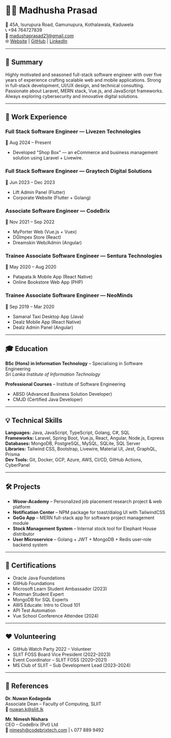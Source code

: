 # 🧑‍💼 Madhusha Prasad

📍 45A, Isurupura Road, Gamunupura, Kothalawala, Kaduwela  
📞 +94 764727839  
📧 [madushaprasad21@gmail.com](mailto:madushaprasad21@gmail.com)  
🌐 [Website](https://madhushaprasad.netlify.app) | [GitHub](https://github.com/MadhushaPrasad) | [LinkedIn](https://www.linkedin.com/in/madhusha-prasad-045a82187)

---

## 📝 Summary

Highly motivated and seasoned full-stack software engineer with over five years of experience crafting scalable web and mobile applications. Strong in full-stack development, UI/UX design, and technical consulting. Passionate about Laravel, MERN stack, Vue.js, and JavaScript frameworks. Always exploring cybersecurity and innovative digital solutions.

---

## 💼 Work Experience

### Full Stack Software Engineer — Livezen Technologies  
📍 Aug 2024 – Present  
- Developed "Shop Box" — an eCommerce and business management solution using Laravel + Livewire.

### Full Stack Software Engineer — Graytech Digital Solutions  
📍 Jun 2023 – Dec 2023  
- Lift Admin Panel (Flutter)  
- Corporate Website (Flutter + Golang)

### Associate Software Engineer — CodeBrix  
📍 Nov 2021 – Sep 2022  
- MyPorter Web (Vue.js + Vuex)  
- DGImpex Store (React)  
- Dreamskin Web/Admin (Angular)

### Trainee Associate Software Engineer — Sentura Technologies  
📍 May 2020 – Aug 2020  
- Patapata.lk Mobile App (React Native)  
- Online Bookstore Web App (PHP)

### Trainee Associate Software Engineer — NeoMinds  
📍 Sep 2019 – Mar 2020  
- Samanal Taxi Desktop App (Java)  
- Dealz Mobile App (React Native)  
- Dealz Admin Panel (Angular)

---

## 🎓 Education

**BSc (Hons) in Information Technology** – Specialising in Software Engineering  
*Sri Lanka Institute of Information Technology*

**Professional Courses** – Institute of Software Engineering  
- ABSD (Advanced Business Solution Developer)  
- CMJD (Certified Java Developer)

---

## 💡 Technical Skills

**Languages:** Java, JavaScript, TypeScript, Golang, C#, SQL  
**Frameworks:** Laravel, Spring Boot, Vue.js, React, Angular, Node.js, Express  
**Databases:** MongoDB, PostgreSQL, MySQL, SQLite, SQL Server  
**Libraries:** Tailwind CSS, Bootstrap, Livewire, Material UI, Jest, GraphQL, Prisma  
**Dev Tools:** Git, Docker, GCP, Azure, AWS, CI/CD, GitHub Actions, CyberPanel

---

## 🛠 Projects

- **Woow-Academy** – Personalized job placement research project & web platform  
- **Notification Center** – NPM package for toast/dialog UI with TailwindCSS  
- **GoGo App** – MERN full-stack app for software project management module  
- **Stock Management System** – Internal stock tool for Elephant House distributor  
- **User Microservice** – Golang + JWT + MongoDB + Redis user-role backend system

---

## 🧾 Certifications

- Oracle Java Foundations  
- GitHub Foundations  
- Microsoft Learn Student Ambassador (2023)  
- Postman Student Expert  
- MongoDB for SQL Experts  
- AWS Educate: Intro to Cloud 101  
- API Test Automation  
- Vue School Conference Attendee (2024)

---

## ❤️ Volunteering

- GitHub Watch Party 2022 – Volunteer  
- SLIIT FOSS Board Vice President (2022–2023)  
- Event Coordinator – SLIIT FOSS (2020–2021)  
- MS Club of SLIIT – Sub Development Lead (2023–2024)

---

## 🤝 References

**Dr. Nuwan Kodagoda**  
Associate Dean – Faculty of Computing, SLIIT  
📧 nuwan.k@sliit.lk  

**Mr. Nimesh Nishara**  
CEO – CodeBrix (Pvt) Ltd  
📧 nimesh@codebrixtech.com | 📞 077 889 9492

